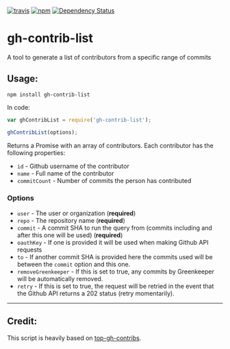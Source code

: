 [![travis](https://travis-ci.org/acburdine/gh-contrib-list.svg?branch=master)](https://travis-ci.org/acburdine/gh-contrib-list)
[![npm](https://img.shields.io/npm/v/gh-contrib-list.svg)](https://npmjs.com/package/gh-contrib-list)
[![Dependency Status](https://david-dm.org/acburdine/gh-contrib-list.svg)](https://david-dm.org/acburdine/gh-contrib-list)

# gh-contrib-list

A tool to generate a list of contributors from a specific range of commits

## Usage:

```
npm install gh-contrib-list
```

In code:

```javascript
var ghContribList = require('gh-contrib-list');

ghContribList(options);
```

Returns a Promise with an array of contributors. Each contributor has the following properties:

- `id` - Github username of the contributor
- `name` - Full name of the contributor
- `commitCount` - Number of commits the person has contributed

### Options

- `user` - The user or organization (**required**)
- `repo` - The repository name (**required**)
- `commit` - A commit SHA to run the query from (commits including and after this one will be used) (**required**)
- `oauthKey` - If one is provided it will be used when making Github API requests
- `to` - If another commit SHA is provided here the commits used will be between the `commit` option and this one.
- `removeGreenkeeper` - If this is set to true, any commits by Greenkeeper will be automatically removed.
- `retry` - If this is set to true, the request will be retried in the event that the Github API returns a 202 status (retry momentarily).

---

## Credit:

This script is heavily based on [top-gh-contribs](https://github.com/novaugust/top-gh-contribs).
